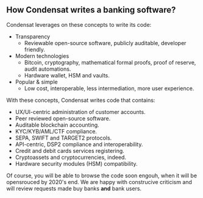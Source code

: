 ## How Condensat writes a banking software?

Condensat leverages on these concepts to write its code:
* Transparency
  * Reviewable open-source software, publicly auditable, developer friendly.
* Modern technologies
  * Bitcoin, cryptography, mathematical formal proofs, proof of reserve, audit automations.
  * Hardware wallet, HSM and vaults.
* Popular & simple
  * Low cost, interoperable, less intermediation, more user experience.

With these concepts, Condensat writes code that contains:
* UX/UI-centric administration of customer accounts.
* Peer reviewed open-source software.
* Auditable blockchain accounting.
* KYC/KYB/AML/CTF compliance.
* SEPA, SWIFT and TARGET2 protocols.
* API-centric, DSP2 compliance and interoperability.
* Credit and debit cards services registering.
* Cryptoassets and cryptocurrencies, indeed.
* Hardware security modules (HSM) compatibility.

Of course, you will be able to browse the code soon engouh, when it will be opensrouced by 2020's end.
We are happy with construcive criticism and will review requests made buy banks **and** bank users.


